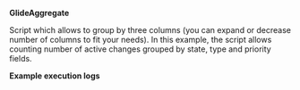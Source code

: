 **GlideAggregate**

Script which allows to group by three columns (you can expand or decrease number of columns to fit your needs). In this example, the script allows counting number of active changes grouped by state, type and priority fields.

**Example execution logs**
